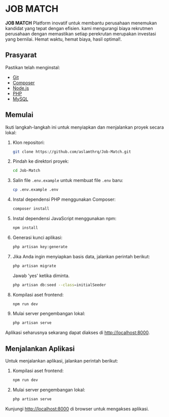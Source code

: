 # JOB MATCH

**JOB MATCH** Platform inovatif untuk membantu perusahaan menemukan kandidat yang tepat dengan efisien. kami mengurangi biaya rekrutmen perusahaan dengan memastikan setiap perekrutan merupakan investasi yang bernilai. Hemat waktu, hemat biaya, hasil optimal!.

## Prasyarat

Pastikan telah menginstal:

-   [Git](https://git-scm.com/)
-   [Composer](https://getcomposer.org/)
-   [Node.js](https://nodejs.org/)
-   [PHP](https://www.php.net/)
-   [MySQL](https://www.mysql.com/)

## Memulai

Ikuti langkah-langkah ini untuk menyiapkan dan menjalankan proyek secara lokal:

1. Klon repositori:

    ```bash
    git clone https://github.com/aslamthrq/Job-Match.git
    ```

2. Pindah ke direktori proyek:

    ```bash
    cd Job-Match
    ```

3. Salin file `.env.example` untuk membuat file `.env` baru:

    ```bash
    cp .env.example .env
    ```

4. Instal dependensi PHP menggunakan Composer:

    ```bash
    composer install
    ```

5. Instal dependensi JavaScript menggunakan npm:

    ```bash
    npm install
    ```

6. Generasi kunci aplikasi:

    ```bash
    php artisan key:generate
    ```

7. Jika Anda ingin menyiapkan basis data, jalankan perintah berikut:

    ```bash
    php artisan migrate
    ```

    Jawab 'yes' ketika diminta.

    ```bash
    php artisan db:seed --class=initialSeeder
    ```

8. Kompilasi aset frontend:

    ```bash
    npm run dev
    ```

9. Mulai server pengembangan lokal:

    ```bash
    php artisan serve
    ```

Aplikasi seharusnya sekarang dapat diakses di [http://localhost:8000](http://localhost:8000).

## Menjalankan Aplikasi

Untuk menjalankan aplikasi, jalankan perintah berikut:

1. Kompilasi aset frontend:

    ```bash
    npm run dev
    ```

2. Mulai server pengembangan lokal:

    ```bash
    php artisan serve
    ```

Kunjungi [http://localhost:8000](http://localhost:8000) di browser untuk mengakses aplikasi.
